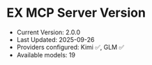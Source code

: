 # EX MCP Server Version

- Current Version: 2.0.0
- Last Updated: 2025-09-26
- Providers configured: Kimi ✅, GLM ✅
- Available models: 19

